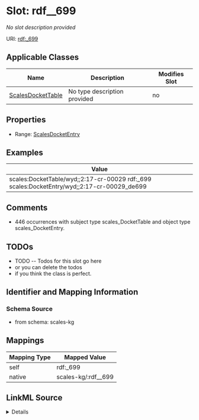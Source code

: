 

# Slot: rdf__699


_No slot description provided_





URI: [rdf:_699](http://www.w3.org/1999/02/22-rdf-syntax-ns#_699)



<!-- no inheritance hierarchy -->





## Applicable Classes

| Name | Description | Modifies Slot |
| --- | --- | --- |
| [ScalesDocketTable](../classes/ScalesDocketTable.md) | No type description provided |  no  |







## Properties

* Range: [ScalesDocketEntry](../classes/ScalesDocketEntry.md)






## Examples

| Value |
| --- |
| scales:DocketTable/wyd;;2:17-cr-00029 rdf:_699 scales:DocketEntry/wyd;;2:17-cr-00029_de699 |

## Comments

* 446 occurrences with subject type scales_DocketTable and object type scales_DocketEntry.

## TODOs

* TODO -- Todos for this slot go here
* or you can delete the todos
* if you think the class is perfect.

## Identifier and Mapping Information







### Schema Source


* from schema: scales-kg




## Mappings

| Mapping Type | Mapped Value |
| ---  | ---  |
| self | rdf:_699 |
| native | scales-kg/:rdf__699 |




## LinkML Source

<details>
```yaml
name: rdf__699
description: No slot description provided
todos:
- TODO -- Todos for this slot go here
- or you can delete the todos
- if you think the class is perfect.
comments:
- 446 occurrences with subject type scales_DocketTable and object type scales_DocketEntry.
examples:
- value: scales:DocketTable/wyd;;2:17-cr-00029 rdf:_699 scales:DocketEntry/wyd;;2:17-cr-00029_de699
from_schema: scales-kg
rank: 1000
slot_uri: rdf:_699
alias: rdf__699
domain_of:
- scales_DocketTable
range: scales_DocketEntry

```
</details>